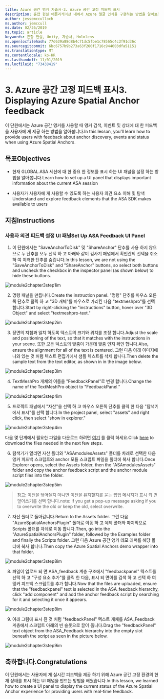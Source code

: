 ```yaml
---
title: Azure 공간 앵커 자습서-3. Azure 공간 고정 피드백 표시
description: 혼합 현실 애플리케이션 내에서 Azure 얼굴 인식을 구현하는 방법을 알아보려면 이 과정을 완료합니다.
author: jessemcculloch
ms.author: jemccull
ms.date: 02/26/2019
ms.topic: article
keywords: 혼합 현실, Unity, 자습서, Hololens
ms.openlocfilehash: 77d639a88d8b4c71dc5fbe1c78565c4c3f91d36c
ms.sourcegitcommit: 6bc6757b9b273a63f260f1716c944603dfa51151
ms.translationtype: MT
ms.contentlocale: ko-KR
ms.lasthandoff: 11/01/2019
ms.locfileid: "73438419"
---
```

# <a name="3-displaying-azure-spatial-anchor-feedback"></a><span data-ttu-id="ad374-105">3. Azure 공간 고정 피드백 표시</span><span class="sxs-lookup"><span data-stu-id="ad374-105">3. Displaying Azure Spatial Anchor feedback</span></span>

<span data-ttu-id="ad374-106">이 단원에서는 Azure 공간 앵커를 사용할 때 앵커 검색, 이벤트 및 상태에 대 한 피드백을 사용자에 게 제공 하는 방법을 알아봅니다.</span><span class="sxs-lookup"><span data-stu-id="ad374-106">In this lesson, you'll learn how to provide users with feedback about anchor discovery, events and status when using Azure Spatial Anchors.</span></span>

## <a name="objectives"></a><span data-ttu-id="ad374-107">목표</span><span class="sxs-lookup"><span data-stu-id="ad374-107">Objectives</span></span>

* <span data-ttu-id="ad374-108">현재 GLOBAL.ASA 세션에 대 한 중요 한 정보를 표시 하는 UI 패널을 설정 하는 방법을 알아봅니다.</span><span class="sxs-lookup"><span data-stu-id="ad374-108">Learn how to set up a UI panel that displays important information about the current ASA session</span></span>

* <span data-ttu-id="ad374-109">사용자가 사용자에 게 사용할 수 있도록 하는 사용자 의견 요소 이해 및 탐색</span><span class="sxs-lookup"><span data-stu-id="ad374-109">Understand and explore feedback elements that the ASA SDK makes available to users</span></span>

## <a name="instructions"></a><span data-ttu-id="ad374-110">지침</span><span class="sxs-lookup"><span data-stu-id="ad374-110">Instructions</span></span>

### <a name="set-up-asa-feedback-ui-panel"></a><span data-ttu-id="ad374-111">사용자 의견 피드백 설정 UI 패널</span><span class="sxs-lookup"><span data-stu-id="ad374-111">Set Up ASA Feedback UI Panel</span></span>

1. <span data-ttu-id="ad374-112">이 단원에서는 "SaveAnchorToDisk" 및 "ShareAnchor" 단추를 사용 하지 않으므로 두 단추를 모두 선택 하 고 아래와 같이 검사기 패널에서 확인란의 선택을 취소 하 여 이러한 단추를 숨깁니다.</span><span class="sxs-lookup"><span data-stu-id="ad374-112">In this lesson, we are not using the "SaveAnchorToDisk" and "ShareAnchor" buttons, so select both buttons and uncheck the checkbox in the inspector panel (as shown below) to hide these buttons.</span></span>
   

![module2chapter3step1im](images/module2chapter3step1im.PNG)

2. <span data-ttu-id="ad374-114">명령 패널을 만듭니다.</span><span class="sxs-lookup"><span data-stu-id="ad374-114">Create the instruction panel.</span></span> <span data-ttu-id="ad374-115">"명령" 단추를 마우스 오른쪽 단추로 클릭 하 고 "3D 개체"를 마우스로 가리킨 다음 "textmeshpro"를 선택 합니다.</span><span class="sxs-lookup"><span data-stu-id="ad374-115">Start by right-clicking the "instructions" button, hover over "3D Object" and select "textmeshpro-text."</span></span>

![module2chapter3step2im](images/module2chapter3step2im.PNG)

3. <span data-ttu-id="ad374-117">장면의 지침과 일치 하도록 텍스트의 크기와 위치를 조정 합니다.</span><span class="sxs-lookup"><span data-stu-id="ad374-117">Adjust the scale and positioning of the text, so that it matches with the instructions in your scene.</span></span> <span data-ttu-id="ad374-118">또한 모든 텍스트의 맞춤이 가운데 맞춤 인지 확인 합니다.</span><span class="sxs-lookup"><span data-stu-id="ad374-118">Also, ensure the alignment for all of the text is centered.</span></span> <span data-ttu-id="ad374-119">그런 다음 아래 이미지에 나와 있는 것 처럼 텍스트 편집기에서 샘플 텍스트를 삭제 합니다.</span><span class="sxs-lookup"><span data-stu-id="ad374-119">Then delete the sample text from the text editor, as shown in in the image below.</span></span>

![module2chapter3step3im](images/module2chapter3step3im.PNG)

4. <span data-ttu-id="ad374-121">TextMeshPro 개체의 이름을 "FeedbackPanel"로 변경 합니다.</span><span class="sxs-lookup"><span data-stu-id="ad374-121">Change the name of the TextMeshPro object to "FeedbackPanel."</span></span>
   

![module2chapter3step4im](images/module2chapter3step4im.PNG)

5. <span data-ttu-id="ad374-123">프로젝트 패널에서 "자산"을 선택 하 고 마우스 오른쪽 단추를 클릭 한 다음 "탐색기에서 표시"를 선택 합니다.</span><span class="sxs-lookup"><span data-stu-id="ad374-123">In the project panel, select "assets" and right click, then select "show in explorer."</span></span>
   

![module2chapter3step4im](images/module2chapter3step5im.PNG)

<span data-ttu-id="ad374-125">다음 몇 단계에서 필요한 파일을 다운로드 하려면 [여기](https://onedrive.live.com/?authkey=%21ABXEC8PvyQu8Qd8&id=5B7335C4342BCB0E%21395636&cid=5B7335C4342BCB0E) 를 클릭 하세요.</span><span class="sxs-lookup"><span data-stu-id="ad374-125">Click [here](https://onedrive.live.com/?authkey=%21ABXEC8PvyQu8Qd8&id=5B7335C4342BCB0E%21395636&cid=5B7335C4342BCB0E) to download the files needed in the next few steps.</span></span>

6. <span data-ttu-id="ad374-126">탐색기가 열리면 자산 폴더와 "ASAmodulesAssets" 폴더를 차례로 선택한 다음 앵커 피드백 스크립트와 anchor 모듈 스크립트 파일을 폴더에 복사 합니다.</span><span class="sxs-lookup"><span data-stu-id="ad374-126">Once Explorer opens, select the Assets folder, then the "ASAmodulesAssets" folder and copy the anchor feedback script and the anchor module script files into the folder.</span></span> 

![module2chapter3step5im](images/module2chapter3step6im.PNG)

> <span data-ttu-id="ad374-128">참고: 이전을 덮어쓸지 아니면 이전을 유지할지를 묻는 팝업 메시지가 표시 되 면 덮어쓰기를 선택 합니다.</span><span class="sxs-lookup"><span data-stu-id="ad374-128">note: if you get a pop-up message asking if you to overwrite the old or keep the old, select overwrite.</span></span>

7. <span data-ttu-id="ad374-129">자산 폴더로 돌아갑니다.</span><span class="sxs-lookup"><span data-stu-id="ad374-129">Return to the Assets folder.</span></span> <span data-ttu-id="ad374-130">그런 다음 "AzureSpatialAnchorsPlugin" 폴더로 이동 하 고 예제 폴더와 마지막으로 Scripts 폴더를 차례로 이동 합니다.</span><span class="sxs-lookup"><span data-stu-id="ad374-130">Then, go into the "AzureSpatialAnchorsPlugin" folder, followed by the Examples folder and finally the Scripts folder.</span></span> <span data-ttu-id="ad374-131">그런 다음 Azure 공간 앵커 데모 래퍼를 해당 폴더에 복사 합니다.</span><span class="sxs-lookup"><span data-stu-id="ad374-131">Then copy the Azure Spatial Anchors demo wrapper into that folder.</span></span> 

![module2chapter3step8im](images/module2chapter3step7im.PNG)

8. <span data-ttu-id="ad374-133">파일이 업로드 되 면 ASA_feedback 계층 구조에서 "feedbackpanel" 텍스트를 선택 하 고 "구성 요소 추가"를 클릭 한 다음, 표시 되 면이를 검색 하 고 선택 하 여 앵커 피드백 스크립트를 추가 합니다.</span><span class="sxs-lookup"><span data-stu-id="ad374-133">Now that the files are uploaded, ensure that the "feedbackpanel" text is selected in the ASA_feedback hierarchy, click "add component" and add the anchor feedback script by searching for it and selecting it once it appears.</span></span> 

![module2chapter3step8im](images/module2chapter3step8im.PNG)

9. <span data-ttu-id="ad374-135">아래 그림에 표시 된 것 처럼 "feedbackPanel" 텍스트 개체를 ASA_Feedback 계층에서 스크립트 아래의 빈 슬롯으로 끌어 옵니다.</span><span class="sxs-lookup"><span data-stu-id="ad374-135">Drag the "feedbackPanel" text object from the ASA_Feedback hierarchy into the empty slot beneath the script as seen in the picture below.</span></span> 

![module2chapter3step9im](images/module2chapter3step9im.PNG)

## <a name="congratulations"></a><span data-ttu-id="ad374-137">축하합니다.</span><span class="sxs-lookup"><span data-stu-id="ad374-137">Congratulations</span></span>

<span data-ttu-id="ad374-138">이 단원에서는 사용자에 게 실시간 피드백을 제공 하기 위해 Azure 공간 고정 환경의 현재 상태를 표시 하는 UI 패널을 만드는 방법을 배웠습니다.</span><span class="sxs-lookup"><span data-stu-id="ad374-138">In this lesson, we learned how to create a UI panel to display the current status of the Azure Spatial Anchor experience for providing users with real-time feedback.</span></span>


